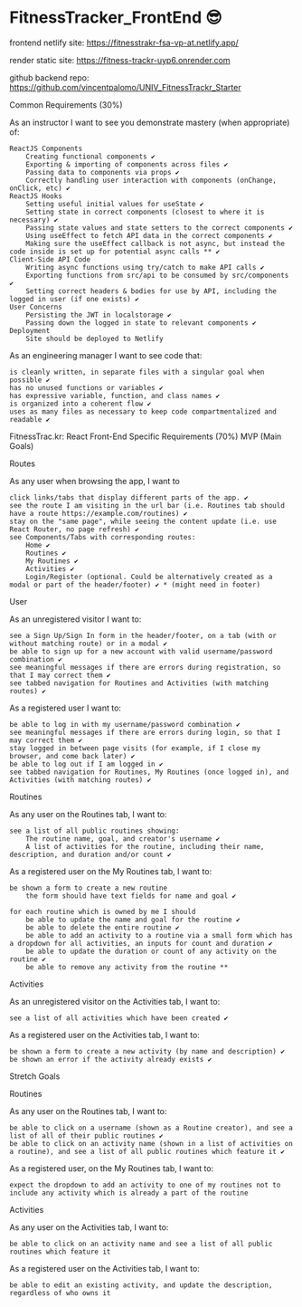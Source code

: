 # FitnessTracker_FrontEnd 😎

frontend netlify site: https://fitnesstrakr-fsa-vp-at.netlify.app/

render static site: https://fitness-trackr-uyp6.onrender.com

github backend repo: https://github.com/vincentpalomo/UNIV_FitnessTrackr_Starter

Common Requirements (30%)

As an instructor I want to see you demonstrate mastery (when appropriate) of:

    ReactJS Components
        Creating functional components ✔️
        Exporting & importing of components across files ✔️
        Passing data to components via props ✔️
        Correctly handling user interaction with components (onChange, onClick, etc) ✔️
    ReactJS Hooks
        Setting useful initial values for useState ✔️
        Setting state in correct components (closest to where it is necessary) ✔️
        Passing state values and state setters to the correct components ✔️
        Using useEffect to fetch API data in the correct components ✔️
        Making sure the useEffect callback is not async, but instead the code inside is set up for potential async calls ** ✔️
    Client-Side API Code
        Writing async functions using try/catch to make API calls ✔️
        Exporting functions from src/api to be consumed by src/components ✔️
        Setting correct headers & bodies for use by API, including the logged in user (if one exists) ✔️
    User Concerns
        Persisting the JWT in localstorage ✔️
        Passing down the logged in state to relevant components ✔️
    Deployment
        Site should be deployed to Netlify

As an engineering manager I want to see code that:

    is cleanly written, in separate files with a singular goal when possible ✔️
    has no unused functions or variables ✔️
    has expressive variable, function, and class names ✔️
    is organized into a coherent flow ✔️
    uses as many files as necessary to keep code compartmentalized and readable ✔️

FitnessTrac.kr: React Front-End Specific Requirements (70%)
MVP (Main Goals)

Routes

As any user when browsing the app, I want to

    click links/tabs that display different parts of the app. ✔️
    see the route I am visiting in the url bar (i.e. Routines tab should have a route https://example.com/routines) ✔️
    stay on the "same page", while seeing the content update (i.e. use React Router, no page refresh) ✔️
    see Components/Tabs with corresponding routes:
        Home ✔️
        Routines ✔️
        My Routines ✔️
        Activities ✔️
        Login/Register (optional. Could be alternatively created as a modal or part of the header/footer) ✔️ * (might need in footer)

User

As an unregistered visitor I want to:

    see a Sign Up/Sign In form in the header/footer, on a tab (with or without matching route) or in a modal ✔️
    be able to sign up for a new account with valid username/password combination ✔️
    see meaningful messages if there are errors during registration, so that I may correct them ✔️
    see tabbed navigation for Routines and Activities (with matching routes) ✔️

As a registered user I want to:

    be able to log in with my username/password combination ✔️
    see meaningful messages if there are errors during login, so that I may correct them ✔️
    stay logged in between page visits (for example, if I close my browser, and come back later) ✔️
    be able to log out if I am logged in ✔️
    see tabbed navigation for Routines, My Routines (once logged in), and Activities (with matching routes) ✔️

Routines

As any user on the Routines tab, I want to:

    see a list of all public routines showing:
        The routine name, goal, and creator's username ✔️
        A list of activities for the routine, including their name, description, and duration and/or count ✔️

As a registered user on the My Routines tab, I want to:

    be shown a form to create a new routine
        the form should have text fields for name and goal ✔️

    for each routine which is owned by me I should
        be able to update the name and goal for the routine ✔️
        be able to delete the entire routine ✔️
        be able to add an activity to a routine via a small form which has a dropdown for all activities, an inputs for count and duration ✔️
        be able to update the duration or count of any activity on the routine ✔️
        be able to remove any activity from the routine **

Activities

As an unregistered visitor on the Activities tab, I want to:

    see a list of all activities which have been created ✔️

As a registered user on the Activities tab, I want to:

    be shown a form to create a new activity (by name and description) ✔️
    be shown an error if the activity already exists ✔️

Stretch Goals

Routines

As any user on the Routines tab, I want to:

    be able to click on a username (shown as a Routine creator), and see a list of all of their public routines ✔️
    be able to click on an activity name (shown in a list of activities on a routine), and see a list of all public routines which feature it ✔️

As a registered user, on the My Routines tab, I want to:

    expect the dropdown to add an activity to one of my routines not to include any activity which is already a part of the routine

Activities

As any user on the Activities tab, I want to:

    be able to click on an activity name and see a list of all public routines which feature it

As a registered user on the Activities tab, I want to:

    be able to edit an existing activity, and update the description, regardless of who owns it

